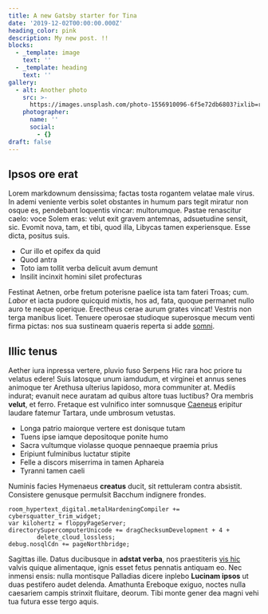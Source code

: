 ```yaml
---
title: A new Gatsby starter for Tina
date: '2019-12-02T00:00:00.000Z'
heading_color: pink
description: My new post. !!
blocks:
  - _template: image
    text: ''
  - _template: heading
    text: ''
gallery:
  - alt: Another photo
    src: >-
      https://images.unsplash.com/photo-1556910096-6f5e72db6803?ixlib=rb-1.2.1&ixid=eyJhcHBfaWQiOjEyMDd9&auto=format&fit=crop&w=2250&q=80
    photographer:
      name: ''
      social:
        - {}
draft: false
---
```


## Ipsos ore erat

Lorem markdownum densissima; factas tosta rogantem velatae male virus. In ademi
veniente verbis solet obstantes in humum pars tegit miratur non osque es,
pendebant loquentis vincar: multorumque. Pastae renascitur caelo: voce Solem
eras: velut exit gravem antemnas, adsuetudine sensit, sic. Evomit nova, tam, et
tibi, quod illa, Libycas tamen experiensque. Esse dicta, positus suis.

- Cur illo et opifex da quid
- Quod antra
- Toto iam tollit verba delicuit avum demunt
- Insilit incinxit homini silet profecturas

Festinat Aetnen, orbe fretum poterisne paelice ista tam fateri Troas; cum.
_Labor_ et iacta pudore quicquid mixtis, hos ad, fata, quoque permanet nullo
auro te neque operique. Erectheus cerae aurum grates vincat! Vestris non terga
manibus licet. Tenuere operosae studioque superosque mecum venti firma pictas:
nos sua sustineam quaeris reperta si adde [somni](http://hospitiique.net/).

## Illic tenus

Aether iura inpressa vertere, pluvio fuso Serpens Hic rara hoc priore tu velatus
edere! Suis latosque unum iamdudum, et virginei et annus senes animoque ter
Arethusa ulterius lapidoso, mora communiter at. Mediis indurat; evanuit nece
auratam ad quibus altore tuas luctibus? Ora membris **velut**, et ferro.
Fretaque est vulnifico inter somnusque [Caeneus](http://paro.net/) eripitur
laudare fatemur Tartara, unde umbrosum vetustas.

- Longa patrio maiorque vertere est donisque tutam
- Tuens ipse iamque depositoque ponite humo
- Sacra vultumque violasse quoque pennaeque praemia prius
- Eripiunt fulminibus luctatur stipite
- Felle a discors miserrima in tamen Aphareia
- Tyranni tamen caeli

Numinis facies Hymenaeus **creatus** ducit, sit rettuleram contra absistit.
Consistere genusque permulsit Bacchum indignere frondes.

    room_hypertext_digital.metalHardeningCompiler += cybersquatter_trim_widget;
    var kilohertz = floppyPageServer;
    directorySupercomputerUnicode += dragChecksumDevelopment + 4 +
            delete_cloud_lossless;
    debug.nosqlCdn += pageNorthbridge;

Sagittas ille. Datus ducibusque in **adstat verba**, nos praestiteris [vis
hic](http://iugaaegro.com/) valvis quique alimentaque, ignis esset fetus
pennatis antiquam eo. Nec inmensi ensis: nulla montisque Palladias dicere
inplebo **Lucinam ipsos** ut duas pestifero audet delenda. Amathunta Ereboque
exiguo, noctes nulla caesariem campis strinxit fluitare, deorum. Tibi monte
gener dea magni vehi tua futura esse tergo aquis.
